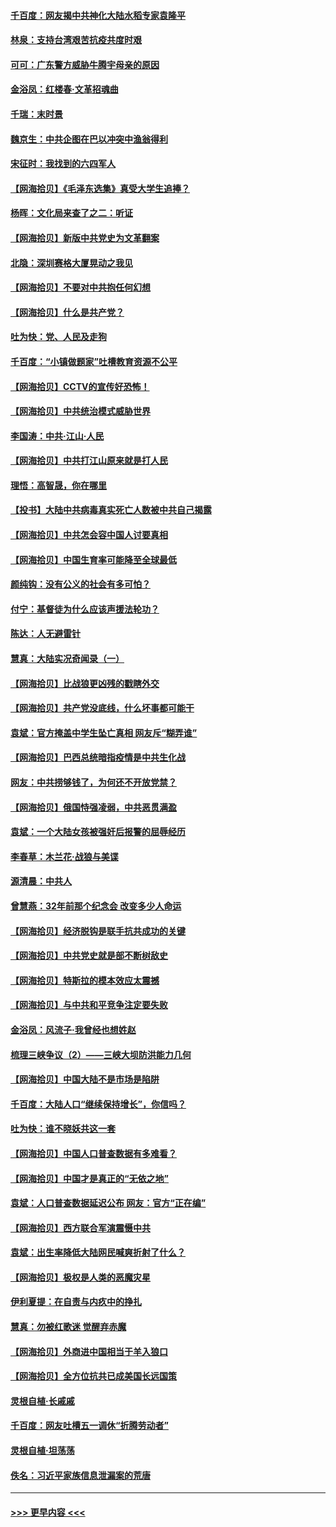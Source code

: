 #### [千百度：网友揭中共神化大陆水稻专家袁隆平](../pages/nsc993/n12971733.md?t=05250001) 
#### [林泉：支持台湾艰苦抗疫共度时艰](../pages/nsc993/n12971350.md?t=05250001) 
#### [可可：广东警方威胁牛腾宇母亲的原因](../pages/nsc993/n12971100.md?t=05250001) 
#### [金浴凤：红楼春·文革招魂曲](../pages/nsc993/n12970354.md?t=05250001) 
#### [千瑞：末时景](../pages/nsc993/n12970337.md?t=05250001) 
#### [魏京生：中共企图在巴以冲突中渔翁得利](../pages/nsc993/n12970286.md?t=05250001) 
#### [宋征时：我找到的六四军人](../pages/nsc993/n12970213.md?t=05250001) 
#### [【网海拾贝】《毛泽东选集》真受大学生追捧？](../pages/nsc993/n12968779.md?t=05250001) 
#### [杨晖：文化局来查了之二：听证](../pages/nsc993/n12966528.md?t=05250001) 
#### [【网海拾贝】新版中共党史为文革翻案](../pages/nsc993/n12967526.md?t=05250001) 
#### [北隐：深圳赛格大厦晃动之我见](../pages/nsc993/n12967393.md?t=05250001) 
#### [【网海拾贝】不要对中共抱任何幻想](../pages/nsc993/n12965222.md?t=05250001) 
#### [【网海拾贝】什么是共产党？](../pages/nsc993/n12962781.md?t=05250001) 
#### [吐为快：党、人民及走狗](../pages/nsc993/n12962747.md?t=05250001) 
#### [千百度：“小镇做题家”吐槽教育资源不公平](../pages/nsc993/n12962705.md?t=05250001) 
#### [【网海拾贝】CCTV的宣传好恐怖！](../pages/nsc993/n12959984.md?t=05250001) 
#### [【网海拾贝】中共统治模式威胁世界](../pages/nsc993/n12957622.md?t=05250001) 
#### [李国涛：中共‧江山‧人民](../pages/nsc993/n12957502.md?t=05250001) 
#### [【网海拾贝】中共打江山原来就是打人民](../pages/nsc993/n12954345.md?t=05250001) 
#### [理悟：高智晟，你在哪里](../pages/nsc993/n12953115.md?t=05250001) 
#### [【投书】大陆中共病毒真实死亡人数被中共自己揭露](../pages/nsc993/n12953050.md?t=05250001) 
#### [【网海拾贝】中共怎会容中国人讨要真相](../pages/nsc993/n12952161.md?t=05250001) 
#### [【网海拾贝】中国生育率可能降至全球最低](../pages/nsc993/n12948793.md?t=05250001) 
#### [颜纯钩：没有公义的社会有多可怕？](../pages/nsc993/n12947626.md?t=05250001) 
#### [付宁：基督徒为什么应该声援法轮功？](../pages/nsc993/n12947233.md?t=05250001) 
#### [陈达：人无避雷针](../pages/nsc993/n12947098.md?t=05250001) 
#### [慧真：大陆实况奇闻录（一）](../pages/nsc993/n12945811.md?t=05250001) 
#### [【网海拾贝】比战狼更凶残的戳瞎外交](../pages/nsc993/n12945717.md?t=05250001) 
#### [【网海拾贝】共产党没底线，什么坏事都可能干](../pages/nsc993/n12942090.md?t=05250001) 
#### [袁斌：官方掩盖中学生坠亡真相 网友斥“糊弄谁”](../pages/nsc993/n12942029.md?t=05250001) 
#### [【网海拾贝】巴西总统暗指疫情是中共生化战](../pages/nsc993/n12938999.md?t=05250001) 
#### [网友：中共捞够钱了，为何还不开放党禁？](../pages/nsc993/n12938952.md?t=05250001) 
#### [【网海拾贝】俄国恃强凌弱，中共恶贯满盈](../pages/nsc993/n12936626.md?t=05250001) 
#### [袁斌：一个大陆女孩被强奸后报警的屈辱经历](../pages/nsc993/n12936547.md?t=05250001) 
#### [李春草：木兰花·战狼与美谍](../pages/nsc993/n12935995.md?t=05250001) 
#### [源清晨：中共人](../pages/nsc993/n12935589.md?t=05250001) 
#### [曾慧燕：32年前那个纪念会 改变多少人命运](../pages/nsc993/n12934233.md?t=05250001) 
#### [【网海拾贝】经济脱钩是联手抗共成功的关键](../pages/nsc993/n12934176.md?t=05250001) 
#### [【网海拾贝】中共党史就是部不断树敌史](../pages/nsc993/n12932844.md?t=05250001) 
#### [【网海拾贝】特斯拉的模本效应太震撼](../pages/nsc993/n12925626.md?t=05250001) 
#### [【网海拾贝】与中共和平竞争注定要失败](../pages/nsc993/n12923326.md?t=05250001) 
#### [金浴凤：风流子‧我曾经也想姓赵](../pages/nsc993/n12920911.md?t=05250001) 
#### [梳理三峡争议（2）——三峡大坝防洪能力几何](../pages/nsc993/n12920173.md?t=05250001) 
#### [【网海拾贝】中国大陆不是市场是陷阱](../pages/nsc993/n12920143.md?t=05250001) 
#### [千百度：大陆人口“继续保持增长”，你信吗？](../pages/nsc993/n12918946.md?t=05250001) 
#### [吐为快：谁不晓妖共这一套](../pages/nsc993/n12918941.md?t=05250001) 
#### [【网海拾贝】中国人口普查数据有多难看？](../pages/nsc993/n12917822.md?t=05250001) 
#### [【网海拾贝】中国才是真正的“无依之地”](../pages/nsc993/n12915845.md?t=05250001) 
#### [袁斌：人口普查数据延迟公布 网友：官方“正在编”](../pages/nsc993/n12915748.md?t=05250001) 
#### [【网海拾贝】西方联合军演震慑中共](../pages/nsc993/n12913466.md?t=05250001) 
#### [袁斌：出生率降低大陆网民喊爽折射了什么？](../pages/nsc993/n12913365.md?t=05250001) 
#### [【网海拾贝】极权是人类的恶魔灾星](../pages/nsc993/n12910697.md?t=05250001) 
#### [伊利夏提：在自责与内疚中的挣扎](../pages/nsc993/n12910493.md?t=05250001) 
#### [慧真：勿被红歌迷 觉醒弃赤魔](../pages/nsc993/n12910485.md?t=05250001) 
#### [【网海拾贝】外商进中国相当于羊入狼口](../pages/nsc993/n12908274.md?t=05250001) 
#### [【网海拾贝】全方位抗共已成美国长远国策](../pages/nsc993/n12906878.md?t=05250001) 
#### [灵根自植‧长戚戚](../pages/nsc993/n12905585.md?t=05250001) 
#### [千百度：网友吐槽五一调休“折腾劳动者”](../pages/nsc993/n12905934.md?t=05250001) 
#### [灵根自植‧坦荡荡](../pages/nsc993/n12905562.md?t=05250001) 
#### [佚名：习近平家族信息泄漏案的荒唐](../pages/nsc993/n12904705.md?t=05250001) 

----
#### [ >>> 更早内容 <<< ](../indexes/nsc993-earlier.md)

